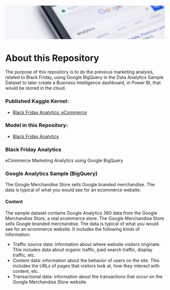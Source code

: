 ![](https://raw.githubusercontent.com/jorgerodriguezm/BlackFridayAnalytics/main/Assets/dataset-cover.jpeg)

# About this Repository

The purpose of this repository is to do the previous marketing analysis, related to Black Friday, using Google BigQuery in the Data Analytics Sample Dataset to later create a Business Intelligence dashboard, in Power BI, that would be stored in the cloud.

### Published Kaggle Kernel:

- [Black Friday Analytics: eCommerce](https://www.kaggle.com/jorgerodriguezm/black-friday-analytics-ecommerce)

### Model in this Repository:

- [Black Friday Analytics](https://github.com/jorgerodriguezm/BlackFridayAnalytics/blob/main/Notebook/black-friday-analytics-ecommerce.ipynb)

### Black Friday Analytics

eCommerce Marketing Analytics using Google BigQuery

### Google Analytics Sample (BigQuery)

The Google Merchandise Store sells Google branded merchandise. The data is typical of what you would see for an ecommerce website.

#### Content

The sample dataset contains Google Analytics 360 data from the Google Merchandise Store, a real ecommerce store. The Google Merchandise Store sells Google branded merchandise. The data is typical of what you would see for an ecommerce website. It includes the following kinds of information:

- Traffic source data: information about where website visitors originate. This includes data about organic traffic, paid search traffic, display traffic, etc.
- Content data: information about the behavior of users on the site. This includes the URLs of pages that visitors look at, how they interact with content, etc.
- Transactional data: information about the transactions that occur on the Google Merchandise Store website.
